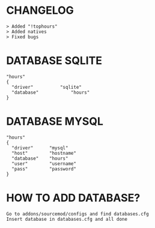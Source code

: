 # CHANGELOG
```
> Added "!tophours"
> Added natives
> Fixed bugs
```

# DATABASE SQLITE
```
"hours"
{
  "driver"			"sqlite"
  "database"			"hours"
}
```

# DATABASE MYSQL
```
"hours"
{
  "driver"      "mysql"
  "host"        "hostname"
  "database"    "hours"
  "user"        "username"
  "pass"        "password"
}
```

# HOW TO ADD DATABASE?
```
Go to addons/sourcemod/configs and find databases.cfg
Insert database in databases.cfg and all done
```
